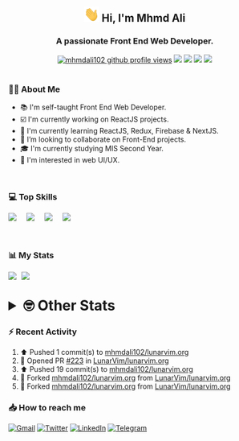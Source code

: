 <h2 align="center"><img src="./Hi.gif" width="30px" height="30px"> Hi, I'm Mhmd Ali</h2>

<h3 align="center">A passionate Front End Web Developer.</h3>

<div align="center">
  <a href="#"><img src="https://komarev.com/ghpvc/?username=mhmdali102&style=for-the-badge&logo=" alt="mhmdali102 github profile views" /></a>
  <a href="https://www.linux.org"><img src="https://img.shields.io/badge/OS-Linux-e06c75?style=for-the-badge&logo=linux" /></a>
	<a href="https://archlinux.org"><img src="https://img.shields.io/badge/DISTRO-Arch-56b6c2?style=for-the-badge&logo=arch-linux" /></a>
	<a href="https://dwm.suckless.org"><img src="https://img.shields.io/badge/WM-DWM-005577?style=for-the-badge&logo=dwm" /></a>
	<a href="https://neovim.io"><img src="https://img.shields.io/badge/IDE-Neovim-98c379?style=for-the-badge&logo=neovim" /></a>
</div>

<br>

### :man_technologist: About Me

- :books: I'm self-taught Front End Web Developer.
- :ballot_box_with_check: I'm currently working on ReactJS projects.
- :dart: I'm currently learning ReactJS, Redux, Firebase & NextJS.
- :eyes: I’m looking to collaborate on Front-End projects.
- :mortar_board: I'm currently studying MIS Second Year.
- :art: I'm interested in web UI/UX.

<br>

### :computer: Top Skills

<div style="display:flex;">
<img width ='36px' src ='https://raw.githubusercontent.com/rahulbanerjee26/githubAboutMeGenerator/main/icons/html.svg' />
<img width ='36px' src ='https://raw.githubusercontent.com/rahulbanerjee26/githubAboutMeGenerator/main/icons/css.svg' />
<img width ='36px' src ='https://raw.githubusercontent.com/rahulbanerjee26/githubAboutMeGenerator/main/icons/javascript.svg' />
<img width ='36px' src ='https://raw.githubusercontent.com/rahulbanerjee26/githubAboutMeGenerator/main/icons/reactjs.svg' />
</div>

<br>
<br>

### :bar_chart: My Stats

<img src="https://github-readme-stats.vercel.app/api?username=mhmdali102&show_icons=true&locale=en" width="49%" /><span style="display:inline-block;width:2%"></span><img src="https://github-readme-streak-stats.herokuapp.com/?user=mhmdali102&" width="49%" />

<br>

<details>
<summary style="font-size: 1.75rem; font-weight: bold;"><strong style="font-size: 1.75rem; font-weight: bold;"> 🤓 Other Stats </strong></summary>
<br>

<!--START_SECTION:waka-->
![Lines of code](https://img.shields.io/badge/From%20Hello%20World%20I%27ve%20Written-232%20Thousand%20lines%20of%20code-blue)

**🐱 My GitHub Data** 

> 🏆 799 Contributions in the Year 2022
 > 
> 📦 331.3 kB Used in GitHub's Storage 
 > 
> 💼 Opted to Hire
 > 
> 📜 19 Public Repositories 
 > 
> 🔑 6 Private Repositories  
 > 
**I'm a Night 🦉** 

```text
🌞 Morning    91 commits     ██░░░░░░░░░░░░░░░░░░░░░░░   10.89% 
🌆 Daytime    164 commits    █████░░░░░░░░░░░░░░░░░░░░   19.62% 
🌃 Evening    355 commits    ██████████░░░░░░░░░░░░░░░   42.46% 
🌙 Night      226 commits    ██████░░░░░░░░░░░░░░░░░░░   27.03%

```
📅 **I'm Most Productive on Monday** 

```text
Monday       152 commits    ████░░░░░░░░░░░░░░░░░░░░░   18.18% 
Tuesday      112 commits    ███░░░░░░░░░░░░░░░░░░░░░░   13.4% 
Wednesday    108 commits    ███░░░░░░░░░░░░░░░░░░░░░░   12.92% 
Thursday     103 commits    ███░░░░░░░░░░░░░░░░░░░░░░   12.32% 
Friday       80 commits     ██░░░░░░░░░░░░░░░░░░░░░░░   9.57% 
Saturday     136 commits    ████░░░░░░░░░░░░░░░░░░░░░   16.27% 
Sunday       145 commits    ████░░░░░░░░░░░░░░░░░░░░░   17.34%

```


📊 **This Week I Spent My Time On** 

```text
⌚︎ Time Zone: Asia/Beirut

💬 Programming Languages: 
Lua                      11 hrs 19 mins      █████████░░░░░░░░░░░░░░░░   36.74% 
Other                    4 hrs 10 mins       ███░░░░░░░░░░░░░░░░░░░░░░   13.53% 
TypeScript               2 hrs 59 mins       ██░░░░░░░░░░░░░░░░░░░░░░░   9.69% 
CSS                      2 hrs 57 mins       ██░░░░░░░░░░░░░░░░░░░░░░░   9.59% 
Bash                     2 hrs 36 mins       ██░░░░░░░░░░░░░░░░░░░░░░░   8.43%

🔥 Editors: 
Neovim                   30 hrs 50 mins      █████████████████████████   100.0%

🐱‍💻 Projects: 
mhmdali102               20 hrs 4 mins       ████████████████░░░░░░░░░   65.08% 
dotfiles                 3 hrs 17 mins       ██░░░░░░░░░░░░░░░░░░░░░░░   10.69% 
canadiansouq.com         3 hrs 2 mins        ██░░░░░░░░░░░░░░░░░░░░░░░   9.88% 
Unknown Project          1 hr 14 mins        █░░░░░░░░░░░░░░░░░░░░░░░░   4.03% 
dwm                      45 mins             ░░░░░░░░░░░░░░░░░░░░░░░░░   2.47%

💻 Operating System: 
Linux                    30 hrs 50 mins      █████████████████████████   100.0%

```

**I Mostly Code in JavaScript** 

```text
JavaScript               11 repos            █████████████░░░░░░░░░░░░   52.38% 
Python                   3 repos             ███░░░░░░░░░░░░░░░░░░░░░░   14.29% 
HTML                     1 repo              █░░░░░░░░░░░░░░░░░░░░░░░░   4.76% 
PHP                      1 repo              █░░░░░░░░░░░░░░░░░░░░░░░░   4.76% 
CSS                      1 repo              █░░░░░░░░░░░░░░░░░░░░░░░░   4.76%

```



 Last Updated on 26/09/2022 18:55:12 UTC
<!--END_SECTION:waka-->

</details>

### :zap: Recent Activity

<!--RECENT_ACTIVITY:start-->
1. ⬆️ Pushed 1 commit(s) to [mhmdali102/lunarvim.org](https://github.com/mhmdali102/lunarvim.org)
2. 💪 Opened PR [#223](https://github.com/LunarVim/lunarvim.org/pull/223) in [LunarVim/lunarvim.org](https://github.com/LunarVim/lunarvim.org)
3. ⬆️ Pushed 19 commit(s) to [mhmdali102/lunarvim.org](https://github.com/mhmdali102/lunarvim.org)
4. 🔱 Forked [mhmdali102/lunarvim.org](https://github.com/mhmdali102/lunarvim.org) from [LunarVim/lunarvim.org](https://github.com/LunarVim/lunarvim.org)
5. 🔱 Forked [mhmdali102/lunarvim.org](https://github.com/mhmdali102/lunarvim.org) from [LunarVim/lunarvim.org](https://github.com/LunarVim/lunarvim.org)
<!--RECENT_ACTIVITY:end-->

### :inbox_tray: How to reach me

[![Gmail](https://img.shields.io/badge/Gmail-D14836?style=for-the-badge&logo=gmail&logoColor=white)](mailto:mhmdalihsen102@gmail.com)
[![Twitter](https://img.shields.io/badge/Twitter-1DA1F2?style=for-the-badge&logo=twitter&logoColor=white)](https://twitter.com/MhmdAliHsen)
[![LinkedIn](https://img.shields.io/badge/LinkedIn-0077B5?style=for-the-badge&logo=linkedin&logoColor=white)](https://www.linkedin.com/in/mhmd-ali-hsen-66b0671b7/)
[![Telegram](https://img.shields.io/badge/Telegram-2CA5E0?style=for-the-badge&logo=telegram&logoColor=white&bgColor=black)](https://t.me/mhmdalihsen)
